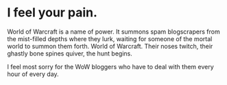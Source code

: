 # I feel your pain.

World of Warcraft is a name of power. It summons spam blogscrapers from the mist-filled depths where they lurk, waiting for someone of the mortal world to summon them forth. World of Warcraft. Their noses twitch, their ghastly bone spines quiver, the hunt begins.

I feel most sorry for the WoW bloggers who have to deal with them every hour of every day.

